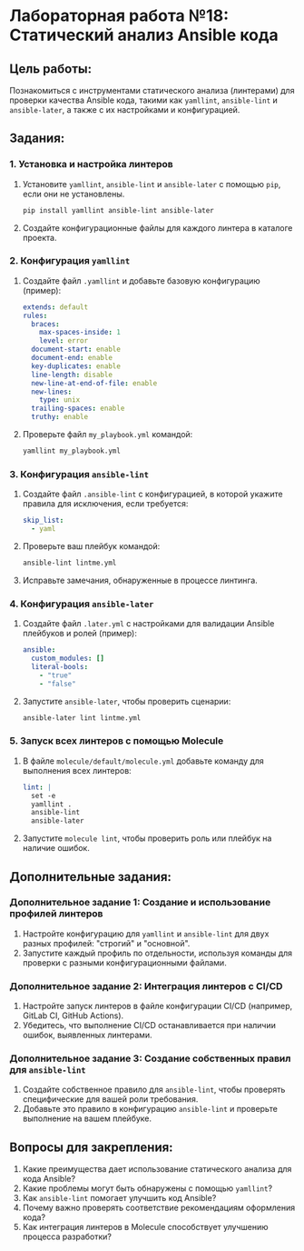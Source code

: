 
# Лабораторная работа №18: Статический анализ Ansible кода

## Цель работы:
Познакомиться с инструментами статического анализа (линтерами) для проверки качества Ansible кода, такими как `yamllint`, `ansible-lint` и `ansible-later`, а также с их настройками и конфигурацией.

## Задания:

### 1. Установка и настройка линтеров
1. Установите `yamllint`, `ansible-lint` и `ansible-later` с помощью `pip`, если они не установлены.
   ```bash
   pip install yamllint ansible-lint ansible-later
   ```
2. Создайте конфигурационные файлы для каждого линтера в каталоге проекта.

### 2. Конфигурация `yamllint`
1. Создайте файл `.yamllint` и добавьте базовую конфигурацию (пример):
   ```yaml
   extends: default
   rules:
     braces:
       max-spaces-inside: 1
       level: error
     document-start: enable
     document-end: enable
     key-duplicates: enable
     line-length: disable
     new-line-at-end-of-file: enable
     new-lines:
       type: unix
     trailing-spaces: enable
     truthy: enable
   ```
2. Проверьте файл `my_playbook.yml` командой:
   ```bash
   yamllint my_playbook.yml
   ```

### 3. Конфигурация `ansible-lint`
1. Создайте файл `.ansible-lint` с конфигурацией, в которой укажите правила для исключения, если требуется:
   ```yaml
   skip_list:
     - yaml
   ```
2. Проверьте ваш плейбук командой:
   ```bash
   ansible-lint lintme.yml
   ```
3. Исправьте замечания, обнаруженные в процессе линтинга.

### 4. Конфигурация `ansible-later`
1. Создайте файл `.later.yml` с настройками для валидации Ansible плейбуков и ролей (пример):
   ```yaml
   ansible:
     custom_modules: []
     literal-bools:
       - "true"
       - "false"
   ```
2. Запустите `ansible-later`, чтобы проверить сценарии:
   ```bash
   ansible-later lint lintme.yml
   ```

### 5. Запуск всех линтеров с помощью Molecule
1. В файле `molecule/default/molecule.yml` добавьте команду для выполнения всех линтеров:
   ```yaml
   lint: |
     set -e
     yamllint .
     ansible-lint
     ansible-later
   ```
2. Запустите `molecule lint`, чтобы проверить роль или плейбук на наличие ошибок.

## Дополнительные задания:

### Дополнительное задание 1: Создание и использование профилей линтеров
1. Настройте конфигурацию для `yamllint` и `ansible-lint` для двух разных профилей: "строгий" и "основной".
2. Запустите каждый профиль по отдельности, используя команды для проверки с разными конфигурационными файлами.

### Дополнительное задание 2: Интеграция линтеров с CI/CD
1. Настройте запуск линтеров в файле конфигурации CI/CD (например, GitLab CI, GitHub Actions).
2. Убедитесь, что выполнение CI/CD останавливается при наличии ошибок, выявленных линтерами.

### Дополнительное задание 3: Создание собственных правил для `ansible-lint`
1. Создайте собственное правило для `ansible-lint`, чтобы проверять специфические для вашей роли требования.
2. Добавьте это правило в конфигурацию `ansible-lint` и проверьте выполнение на вашем плейбуке.

## Вопросы для закрепления:
1. Какие преимущества дает использование статического анализа для кода Ansible?
2. Какие проблемы могут быть обнаружены с помощью `yamllint`?
3. Как `ansible-lint` помогает улучшить код Ansible?
4. Почему важно проверять соответствие рекомендациям оформления кода?
5. Как интеграция линтеров в Molecule способствует улучшению процесса разработки?

